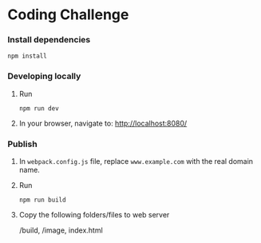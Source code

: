 # Coding Challenge

### Install dependencies

```
npm install
```

### Developing locally

1. Run

	```
	npm run dev
	```

2. In your browser, navigate to: [http://localhost:8080/](http://localhost:8080/)

### Publish

1. In `webpack.config.js` file, replace `www.example.com` with the real domain name.

2. Run

	```
	npm run build
	```

3. Copy the following folders/files to web server

	/build,
	/image,
	index.html
